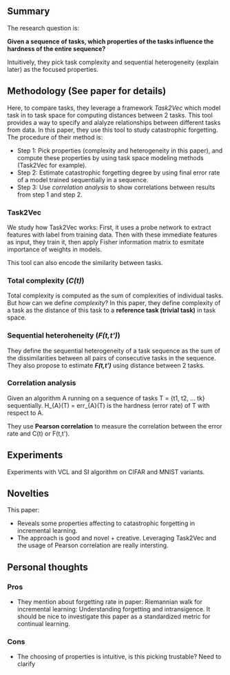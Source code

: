 ## Summary
The research question is:

**Given a sequence of tasks, which properties of the tasks influence the hardness of the entire sequence?**

Intuitively, they pick task complexity and sequential heterogeneity (explain later) as the focused properties. 

## Methodology (See paper for details)
Here, to compare tasks, they leverage a framework *Task2Vec* which model task in to task space for computing distances between 2 tasks. This tool provides a way to specify and alalyze relationships between different tasks from data. In this paper, they use this tool to study catastrophic forgetting. The procedure of their method is:
* Step 1: Pick properties (complexity and heterogeneity in this paper), and compute these properties by using task space modeling methods (Task2Vec for example).
* Step 2: Estimate catastrophic forgetting degree by using final error rate of a model trained sequentially in a sequence.
* Step 3: Use *correlation analysis* to show correlations between results from step 1 and step 2.
### Task2Vec
We study how Task2Vec works: First, it uses a probe network to extract features with label from training data. Then with these immediate features as input, they train it, then apply Fisher information matrix to esmitate importance of weights in models.

This tool can also encode the similarity between tasks.
### Total complexity (***C(t)***)
Total complexity is computed as the sum of complexities of individual tasks. But how can we define *complexity*?
In this paper, they define complexity of a task as the distance of this task to a **reference task (trivial task)** in task space.
### Sequential heteroheneity (***F(t,t')***)
They define the sequential heterogeneity of a task sequence as the sum of the dissimilarities between all pairs of consecutive tasks in the sequence. They also propose to estimate ***F(t,t')*** using distance between 2 tasks.
### Correlation analysis
Given an algorithm A running on a sequence of tasks T = {t1, t2, ... tk} sequentially. H_{A}(T) = err_{A}(T) is the hardness (error rate) of T with respect to A.

They use **Pearson correlation** to measure the correlation between the error rate and C(t) or F(t,t').
## Experiments
Experiments with VCL and SI algorithm on CIFAR and MNIST variants.
## Novelties
This paper:
* Reveals some properties affecting to catastrophic forgetting in incremental learning.
* The approach is good and novel + creative. Leveraging Task2Vec and the usage of Pearson correlation are really intersting.
## Personal thoughts
### Pros
* They mention about forgetting rate in paper: Riemannian walk for incremental learning: Understanding
forgetting and intransigence. It should be nice to investigate this paper as a standardized metric for continual learning.
### Cons
* The choosing of properties is intuitive, is this picking trustable? Need to clarify

